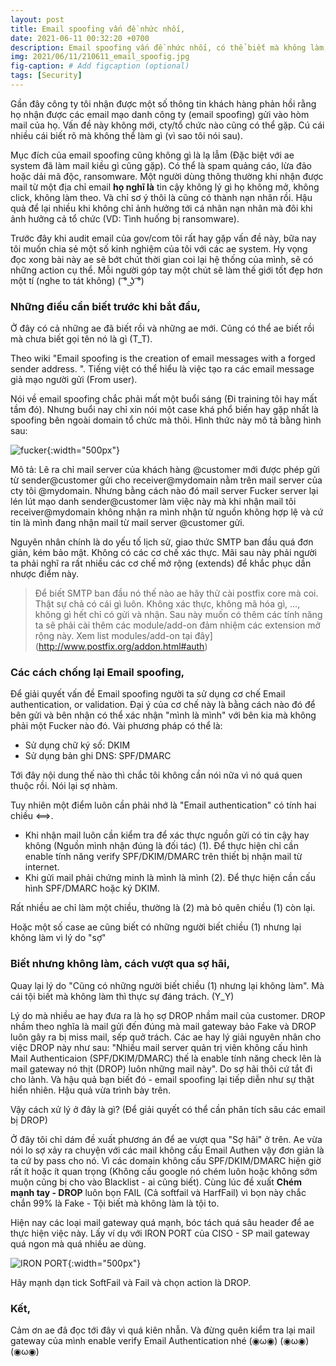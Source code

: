 ```yaml
---
layout: post
title: Email spoofing vấn đề nhức nhối,
date: 2021-06-11 00:32:20 +0700
description: Email spoofing vấn đề nhức nhối, có thể biết mà không làm,
img: 2021/06/11/210611_email_spoofig.jpg
fig-caption: # Add figcaption (optional)
tags: [Security]
---
```


Gần đây công ty tôi nhận được một số thông tin khách hàng phản hồi rằng họ nhận được các email mạo danh công ty (email spoofing) gửi vào hòm mail của họ. Vấn đề này không mới, cty/tổ chức nào cũng có thể gặp. Cú cái nhiều cái biết rõ mà không thể làm gì (vì sao tôi nói sau).

Mục đích của email spoofing cũng không gì là lạ lẫm (Đặc biệt với ae system đã làm mail kiều gì cũng gặp). Có thể là spam quảng cáo, lừa đảo hoặc dải mã độc, ransomware. Một người dùng thông thường khi nhận được mail từ một địa chỉ email **họ nghĩ là** tin cậy không lý gì họ không mở, không click, không làm theo. Và chỉ sơ ý thôi là cũng có thành nạn nhân rồi. Hậu quả để lại nhiều khi không chỉ ảnh hưởng tới cá nhân nạn nhân mà đôi khi ảnh hưởng cả tổ chức (VD: Tình huống bị ransomware).

Trước đây khi audit email của gov/com tôi rất hay gặp vấn đề này, bữa nay tôi muốn chia sẻ một số kinh nghiệm của tôi với các ae system. Hy vọng đọc xong bài này ae sẽ bớt chút thời gian coi lại hệ thống của mình, sẽ có những action cụ thể. Mỗi người góp tay một chút sẽ làm thế giới tốt đẹp hơn một tí (nghe to tát không)  ( ͡° ͜ʖ ͡°)

### Những điều cần biết trước khi bắt đầu,

Ở đây có cả những ae đã biết rồi và những ae mới. Cũng có thể ae biết rồi mà chưa biết gọi tên nó là gì (T_T).

Theo wiki "Email spoofing is the creation of email messages with a forged sender address. ". Tiếng việt có thể hiểu là việc tạo ra các email message giả mạo người gửi (From user).

Nói về email spoofing chắc phải mất một buổi sáng (Đi training tôi hay mất tầm đó). Nhưng buổi nay chỉ xin nói một case khá phổ biến hay gặp nhất là spoofing bên ngoài domain tổ chức mà thôi. Hình thức này mô tả bằng hình sau:

![fucker]( {{site.url}}/assets/img/2021/06/11/210611_fake_mail.png){:width="500px"}

Mô tả: Lẽ ra chỉ mail server của khách hàng @customer mới được phép gửi từ sender@customer gửi cho receiver@mydomain nằm trên mail server của cty tôi @mydomain. Nhưng bằng cách nào đó mail server Fucker server lại lén lút mạo danh sender@customer làm việc này mà khi nhận mail tôi receiver@mydomain không nhận ra mình nhận từ nguồn không hợp lệ và cứ tin là mình đang nhận mail từ mail server @customer gửi.

Nguyên nhân chính là do yếu tố lịch sử, giao thức SMTP ban đầu quá đơn giản, kém bảo mật. Không có các cơ chế xác thực. Mãi sau này phải người ta phải nghĩ ra rất nhiều các cơ chế mở rộng (extends) để khắc phục dần nhược điểm này. 

>Để biết SMTP ban đầu nó thế nào ae hãy thử cài postfix core mà coi. Thật sự chả có cái gì luôn. Không xác thực, không mã hóa gì, ..., không gì hết chỉ có gửi và nhận. Sau này muốn có thêm các tính năng ta sẽ phải cài thêm các module/add-on đảm nhiệm các extension mở rộng này. Xem list modules/add-on tại đây](http://www.postfix.org/addon.html#auth) 


### Các cách chống lại Email spoofing,

Để giải quyết vấn đề Email spoofing người ta sử dụng cơ chế Email authentication, or validation. Đại ý của cơ chế này là bằng cách nào đó để bên gửi và bên nhận có thể xác nhận "mình là mình" với bên kia mà không phải một Fucker nào đó. Vài phương pháp có thể là:

* Sử dụng chữ ký số: DKIM
* Sử dụng bản ghi DNS: SPF/DMARC

Tới đây nội dung thế nào thì chắc tôi không cần nói nữa vì nó quá quen thuộc rồi. Nói lại sợ nhàm. 

Tuy nhiên một điểm luôn cần phải nhớ là "Email authentication" có tính hai chiều <==>.

* Khi nhận mail luôn cần kiểm tra để xác thực nguồn gửi có tin cậy hay không (Nguồn mình nhận đúng là đối tác) (1). Để thực hiện chỉ cần enable tính năng verify SPF/DKIM/DMARC trên thiết bị nhận mail từ internet.
* Khi gửi mail phải chứng minh là mình là mình (2). Để thực hiện cần cấu hình SPF/DMARC hoặc ký DKIM.

Rất nhiều ae chỉ làm một chiều, thường là (2) mà bỏ quên chiều (1) còn lại. 

Hoặc một số case ae cũng biết có những người biết chiều (1) nhưng lại không làm vì lý do "sợ"

### Biết nhưng không làm, cách vượt qua sợ hãi,

Quay lại lý do "Cũng có những người biết chiều (1) nhưng lại không làm". Mà cái tội biết mà không làm thì thực sự đáng trách. (Y_Y)

Lý do mà nhiều ae hay đưa ra là họ sợ DROP nhầm mail của customer. DROP nhầm theo nghĩa là mail gửi đến đúng mà mail gateway bảo Fake và DROP luôn gây ra bị miss mail, sếp quở trách. Các ae hay lý giải nguyên nhân cho việc DROP này như sau: "Nhiều mail server quản trị viên không cấu hình Mail Authenticaion (SPF/DKIM/DMARC) thế là enable tính năng check lên là mail gateway nó thịt (DROP) luôn những mail này". Do sợ hãi thôi cứ tắt đi cho lành. Và hậu quả bạn biết đó - email spoofing lại tiếp diễn như sự thật hiển nhiên. Hậu quả vừa trình bày trên.

Vậy cách xử lý ở đây là gì? (Để giải quyết có thể cần phân tích sâu các email bị DROP)

Ở đây tôi chỉ dám đề xuất phương án để ae vượt qua "Sợ hãi" ở trên. Ae vừa nói lo sợ xảy ra chuyện với các mail không cấu Email Authen vậy đơn giản là ta cứ by pass cho nó. Vì các domain không cấu SPF/DKIM/DMARC hiện giờ rất ít hoặc ít quan trọng (Không cấu google nó chém luôn hoặc không sớm muộn cũng bị cho vào Blacklist - ai cũng biết). Cùng lúc đề xuất **Chém mạnh tay - DROP** luôn bọn FAIL (Cả softfail và HarfFail) vì bọn này chắc chắn 99% là Fake - Tội biết mà không làm là tội to. 

Hiện nay các loại mail gateway quá mạnh, bóc tách quá sâu header để ae thực hiện việc này. Lấy ví dụ với IRON PORT của CISO -  SP mail gateway quá ngon mà quá nhiều ae dùng.

![IRON PORT]( {{site.url}}/assets/img/2021/06/11/210611_ironport.JPG){:width="500px"}

Hãy mạnh dạn tick SoftFail và Fail và chọn action là DROP.

### Kết,

Cảm ơn ae đã đọc tới đây vì quá kiên nhẫn. Và đừng quên kiểm tra lại mail gateway của mình enable verify Email Authentication nhé (◉ω◉) (◉ω◉) (◉ω◉)

